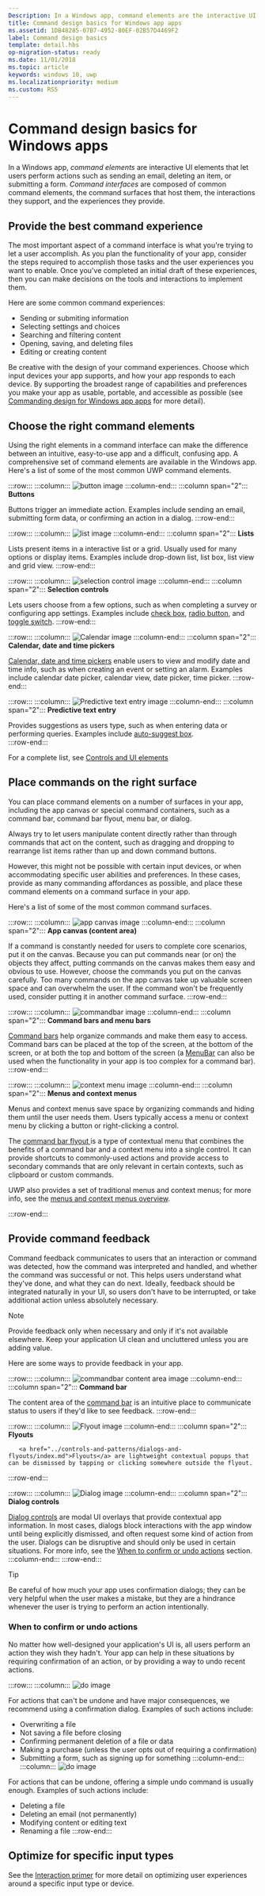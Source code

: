 ```yaml
---
Description: In a Windows app, command elements are the interactive UI elements that enable the user to perform actions, such as sending an email, deleting an item, or submitting a form.
title: Command design basics for Windows app apps
ms.assetid: 1DB48285-07B7-4952-80EF-02B57D4469F2
label: Command design basics
template: detail.hbs
op-migration-status: ready
ms.date: 11/01/2018
ms.topic: article
keywords: windows 10, uwp
ms.localizationpriority: medium
ms.custom: RS5
---
```

# Command design basics for Windows apps

In a Windows app, *command elements* are interactive UI elements that let users perform actions such as sending an email, deleting an item, or submitting a form. *Command interfaces* are composed of common command elements, the command surfaces that host them, the interactions they support, and the experiences they provide.

## Provide the best command experience

The most important aspect of a command interface is what you're trying to let a user accomplish. As you plan the functionality of your app, consider the steps required to accomplish those tasks and the user experiences you want to enable. Once you've completed an initial draft of these experiences, then you can make decisions on the tools and interactions to implement them.

Here are some common command experiences:

- Sending or submiting information
- Selecting settings and choices
- Searching and filtering content
- Opening, saving, and deleting files
- Editing or creating content

Be creative with the design of your command experiences. Choose which input devices your app supports, and how your app responds to each device. By supporting the broadest range of capabilities and preferences you make your app as usable, portable, and accessible as possible (see [Commanding design for Windows app apps](../controls-and-patterns/commanding.md) for more detail).



<!--
When designing a command interface, the most important decision is choosing what a user can do. To plan the right type of interactions, focus on your app - consider the user experiences you want to enable, and what steps users will need to take. Once you decide what you want users to accomplish, then you can provide them the tools to do so.
-->

## Choose the right command elements

Using the right elements in a command interface can make the difference between an intuitive, easy-to-use app and a difficult, confusing app. A comprehensive set of command elements are available in the Windows app. Here's a list of some of the most common UWP command elements.

:::row:::
    :::column:::
![button image](images/commanding/thumbnail-button.svg)
    :::column-end:::
	:::column span="2":::
<b>Buttons</b>

<a href="../controls-and-patterns/buttons.md" style="text-decoration:none">Buttons</a> trigger an immediate action. Examples include sending an email, submitting form data, or confirming an action in a dialog.
:::row-end:::

:::row:::
    :::column:::
![list image](images/commanding/thumbnail-list.svg)
    :::column-end:::
	:::column span="2":::
<b>Lists</b>

<a href="../controls-and-patterns/lists.md" style="text-decoration:none">Lists</a> present items in a interactive list or a grid. Usually used for many options or display items. Examples include drop-down list, list box, list view and grid view.
:::row-end:::

:::row:::
    :::column:::
![selection control image](images/commanding/thumbnail-selection.svg)
    :::column-end:::
	:::column span="2":::
<b>Selection controls</b>

Lets users choose from a few options, such as when completing a survey or configuring app settings. Examples include <a href="../controls-and-patterns/checkbox.md">check box</a>, <a href="../controls-and-patterns/radio-button.md">radio button</a>, and <a href="../controls-and-patterns/toggles.md">toggle switch</a>.
:::row-end:::

:::row:::
    :::column:::
![Calendar  image](images/commanding/thumbnail-calendar.svg)
    :::column-end:::
	:::column span="2":::
<b>Calendar, date and time pickers</b>

<a href="../controls-and-patterns/date-and-time.md">Calendar, date and time pickers</a> enable users to view and modify date and time info, such as when creating an event or setting an alarm. Examples include calendar date picker, calendar view, date picker, time picker.
:::row-end:::

:::row:::
    :::column:::
![Predictive text entry image](images/commanding/thumbnail-autosuggest.svg)
    :::column-end:::
	:::column span="2":::
<b>Predictive text entry</b>

Provides suggestions as users type, such as when entering data or performing queries. Examples include <a href="../controls-and-patterns/auto-suggest-box.md">auto-suggest box</a>.<br>
:::row-end:::

For a complete list, see [Controls and UI elements](../controls-and-patterns/index.md)

## Place commands on the right surface

You can place command elements on a number of surfaces in your app, including the app canvas or special command containers, such as a command bar, command bar flyout, menu bar, or dialog.

Always try to let users manipulate content directly rather than through commands that act on the content, such as dragging and dropping to rearrange list items rather than up and down command buttons. 

However, this might not be possible with certain input devices, or when accommodating specific user abilities and preferences. In these cases, provide as many commanding affordances as possible, and place these command elements on a command surface in your app.

Here's a list of some of the most common command surfaces.

:::row:::
    :::column:::
![app canvas image](images/commanding/thumbnail-canvas.svg)
    :::column-end:::
	:::column span="2":::
<b>App canvas (content area)</b>

If a command is constantly needed for users to complete core scenarios, put it on the canvas. Because you can put commands near (or on) the objects they affect, putting commands on the canvas makes them easy and obvious to use. However, choose the commands you put on the canvas carefully. Too many commands on the app canvas take up valuable screen space and can overwhelm the user. If the command won't be frequently used, consider putting it in another command surface.
:::row-end:::

:::row:::
    :::column:::
![commandbar image](images/commanding/thumbnail-commandbar.svg)
    :::column-end:::
	:::column span="2":::
<b>Command bars and menu bars</b>

<a href="../controls-and-patterns/app-bars.md">Command bars</a> help organize commands and make them easy to access. Command bars can be placed at the top of the screen, at the bottom of the screen, or at both the top and bottom of the screen (a <a href="../controls-and-patterns/menus.md#create-a-menu-bar">MenuBar</a> can also be used when the functionality in your app is too complex for a command bar).
:::row-end:::

:::row:::
    :::column:::
![context menu image](images/commanding/thumbnail-contextmenu.svg)
    :::column-end:::
	:::column span="2":::
<b>Menus and context menus</b>

<p>Menus and context menus save space by organizing commands and hiding them until the user needs them. Users typically access a menu or context menu by clicking a button or right-clicking a control.</p> 

<p>The <a href="../controls-and-patterns/command-bar-flyout.md">command bar flyout </a> is a type of contextual menu that combines the benefits of a command bar and a context menu into a single control. It can provide shortcuts to commonly-used actions and provide access to secondary commands that are only relevant in certain contexts, such as clipboard or custom commands.</p>

<p>UWP also provides a set of traditional menus and context menus; for more info, see the <a href="../controls-and-patterns/menus.md">menus and context menus overview</a>.</p>
:::row-end:::

## Provide command feedback 

Command feedback communicates to users that an interaction or command was detected, how the command was interpreted and handled, and whether the command was successful or not. This helps users understand what they've done, and what they can do next. Ideally, feedback should be integrated naturally in your UI, so users don't have to be interrupted, or take additional action unless absolutely necessary.

> [!NOTE]
> Provide feedback only when necessary and only if it's not available elsewhere. Keep your application UI clean and uncluttered unless you are adding value.

Here are some ways to provide feedback in your app.

:::row:::
    :::column:::
![commandbar content area image](images/commanding/thumbnail-commandbar2.svg)
    :::column-end:::
	:::column span="2":::
<b>Command bar</b>

The content area of the <a href="../controls-and-patterns/app-bars.md">command bar</a> is an intuitive place to communicate status to users if they'd like to see feedback.
:::row-end:::

:::row:::
    :::column:::
![Flyout image](images/commanding/thumbnail-flyout.svg)
    :::column-end:::
	:::column span="2":::
<b>Flyouts</b>

       <a href="../controls-and-patterns/dialogs-and-flyouts/index.md">Flyouts</a> are lightweight contextual popups that can be dismissed by tapping or clicking somewhere outside the flyout.
:::row-end:::

:::row:::
    :::column:::
![Dialog image](images/commanding/thumbnail-dialog.svg)
    :::column-end:::
	:::column span="2":::
<b>Dialog controls</b>

<a href="../controls-and-patterns/dialogs-and-flyouts/index.md">Dialog controls</a> are modal UI overlays that provide contextual app information. In most cases, dialogs block interactions with the app window until being explicitly dismissed, and often request some kind of action from the user. Dialogs can be disruptive and should only be used in certain situations. For more info, see the [When to confirm or undo actions](#when-to-confirm-or-undo-actions) section.
    :::column-end:::
:::row-end:::

> [!TIP]
> Be careful of how much your app uses confirmation dialogs; they can be very helpful when the user makes a mistake, but they are a hindrance whenever the user is trying to perform an action intentionally.

### When to confirm or undo actions

No matter how well-designed your application's UI is, all users perform an action they wish they hadn't. Your app can help in these situations by requiring confirmation of an action, or by providing a way to undo recent actions.

:::row:::
    :::column:::
![do image](images/do.svg)

For actions that can't be undone and have major consequences, we recommend using a confirmation dialog. Examples of such actions include:
-   Overwriting a file
-   Not saving a file before closing
-   Confirming permanent deletion of a file or data
-   Making a purchase (unless the user opts out of requiring a confirmation)
-   Submitting a form, such as signing up for something
    :::column-end:::
	:::column:::
![do image](images/do.svg)

For actions that can be undone, offering a simple undo command is usually enough. Examples of such actions include:
-   Deleting a file
-   Deleting an email (not permanently)
-   Modifying content or editing text
-   Renaming a file
:::row-end:::

##  Optimize for specific input types

See the [Interaction primer](../input/index.md) for more detail on optimizing user experiences around a specific input type or device.

